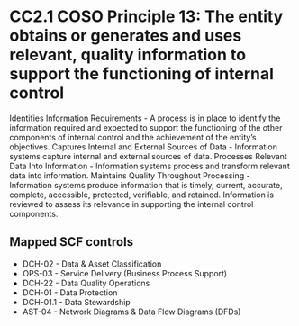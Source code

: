 # CC2.1 COSO Principle 13: The entity obtains or generates and uses relevant, quality information to support the functioning of internal control
Identifies Information Requirements - A process is in place to identify the information required and expected to support the functioning of the other components of internal control and the achievement of the entity’s objectives. Captures Internal and External Sources of Data - Information systems capture internal and external sources of data. Processes Relevant Data Into Information - Information systems process and transform relevant data into information. Maintains Quality Throughout Processing - Information systems produce information that is timely, current, accurate, complete, accessible, protected, verifiable, and retained. Information is reviewed to assess its relevance in supporting the internal control components.
## Mapped SCF controls
- DCH-02 - Data & Asset Classification
- OPS-03 - Service Delivery (Business Process Support)
- DCH-22 - Data Quality Operations
- DCH-01 - Data Protection
- DCH-01.1 - Data Stewardship
- AST-04 - Network Diagrams & Data Flow Diagrams (DFDs)